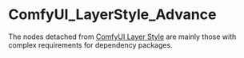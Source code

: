 # ComfyUI_LayerStyle_Advance
The nodes detached from [ComfyUI Layer Style](https://github.com/chflame163/ComfyUI_LayerStyle) are mainly those with complex requirements for dependency packages.
